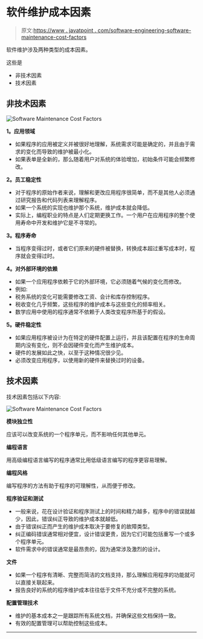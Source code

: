 # 软件维护成本因素

> 原文:[https://www . javatpoint . com/software-engineering-software-maintenance-cost-factors](https://www.javatpoint.com/software-engineering-software-maintenance-cost-factors)

软件维护涉及两种类型的成本因素。

这些是

*   非技术因素
*   技术因素

## 非技术因素

![Software Maintenance Cost Factors](../Images/9fc5757ee0b809eafd3b4c05dcae712d.png)

**1。应用领域**

*   如果程序的应用被定义并被很好地理解，系统需求可能是确定的，并且由于需求的变化而导致的维护被最小化。
*   如果表单是全新的，那么随着用户对系统的体验增加，初始条件可能会频繁修改。

**2。员工稳定性**

*   对于程序的原始作者来说，理解和更改应用程序很简单，而不是其他人必须通过研究报告和代码列表来理解程序。
*   如果一个系统的实现也维护那个系统，维护成本就会降低。
*   实际上，编程职业的特点是人们定期更换工作。一个用户在应用程序的整个使用寿命中开发和维护它是不寻常的。

**3。程序寿命**

*   当程序变得过时，或者它们原来的硬件被替换，转换成本超过重写成本时，程序就会变得过时。

**4。对外部环境的依赖**

*   如果一个应用程序依赖于它的外部环境，它必须随着气候的变化而修改。
*   例如:
*   税务系统的变化可能需要修改工资、会计和库存控制程序。
*   税收变化几乎频繁，这些程序的维护成本与这些变化的频率相关。
*   数学应用中使用的程序通常不依赖于人类改变程序所基于的假设。

**5。硬件稳定性**

*   如果应用程序被设计为在特定的硬件配置上运行，并且该配置在程序的生命周期内没有变化，则不会因硬件变化而产生维护成本。
*   硬件的发展如此之快，以至于这种情况很少见。
*   必须改变应用程序，以使用新的硬件来替换过时的设备。

## 技术因素

技术因素包括以下内容:

![Software Maintenance Cost Factors](../Images/b0254d5ce92035a8f4f6e17021b21a0b.png)

**模块独立性**

应该可以改变系统的一个程序单元，而不影响任何其他单元。

**编程语言**

用高级编程语言编写的程序通常比用低级语言编写的程序更容易理解。

**编程风格**

编写程序的方法有助于程序的可理解性，从而便于修改。

**程序验证和测试**

*   一般来说，花在设计验证和程序测试上的时间和精力越多，程序中的错误就越少，因此，错误纠正导致的维护成本就越低。
*   由于错误纠正而产生的维护成本取决于要修复的故障类型。
*   纠正编码错误通常相对便宜，设计错误更贵，因为它们可能包括重写一个或多个程序单元。
*   软件需求中的错误通常是最昂贵的，因为通常涉及激烈的设计。

**文件**

*   如果一个程序有清晰、完整而简洁的文档支持，那么理解应用程序的功能就可以直接关联起来。
*   报告良好的系统的程序维护成本往往低于文件不充分或不完整的系统。

**配置管理技术**

*   维护的基本成本之一是跟踪所有系统文档，并确保这些文档保持一致。
*   有效的配置管理可以帮助控制这些成本。

* * *